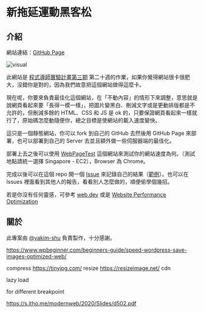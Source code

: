 # 新拖延運動黑客松

## 介紹

網站連結：[GitHub Page](https://lidemy.github.io/lazy-hackathon/)

![visual](https://i.imgur.com/sb1m6XB.png)

此網站是 [程式導師實驗計畫第三期](https://github.com/Lidemy/mentor-program-3rd) 第二十週的作業，如果你覺得網站很卡很肥大，沒錯你是對的，因為我們故意把這個網站做得這麼卡。

現在呢，你要來負責最佳化這個網站，在「不動內容」的情形下來調整，意思就是說網頁看起來要「長得一模一樣」，把圖片變黑白、刪減文字或是更動排版都是不允許的，但刪減多餘的 HTML、CSS 和 JS 是 ok 的，只要保證網頁看起來一樣就行了，原始碼怎麼動隨便你，總之目標是使網站的載入速度變快。

這只是一個靜態網站，你可以 fork 到自己的 GitHub 去然後用 GitHub Page 來部署，也可以部署到自己的 Server 去並且額外做一些伺服器端的最佳化。

部署上去之後可以使用 [WebPageTest](https://www.webpagetest.org/) 這個網站來測試你的網站速度為何。（測試地點請統一選擇 Singapore - EC2），Browser 為 Chrome。

完成以後可以在這個 repo 開一個 [Issue](https://github.com/Lidemy/lazy-hackathon/issues/new/choose) 來記錄自己的結果（[範例](https://github.com/Lidemy/lazy-hackathon/issues/1)）。也可以在 Issues 裡面看到其他人的報告，看看別人怎麼做的，順便偷學個幾招。

若是你沒有任何靈感，可參考 [web.dev](https://web.dev/) 或是 [Website Performance Optimization](https://www.udacity.com/course/website-performance-optimization--ud884)

## 關於

此專案由 [@yakim-shu](https://github.com/yakim-shu) 負責製作，十分感謝。

https://www.wpbeginner.com/beginners-guide/speed-wordpress-save-images-optimized-web/

compress
https://tinyjpg.com/
resize
https://resizeimage.net/
cdn

lazy load

<picture> for different breakpoint

https://s.itho.me/modernweb/2020/Slides/d502.pdf
